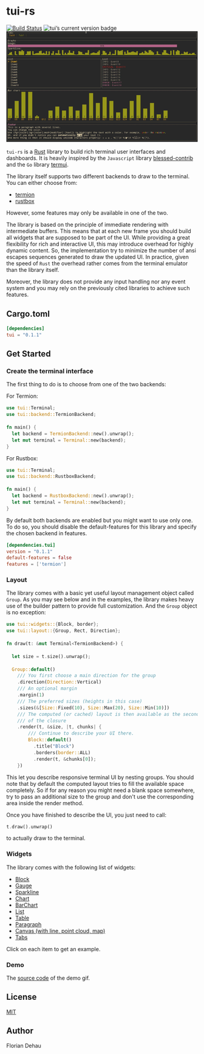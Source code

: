 # tui-rs

[![Build Status](https://travis-ci.org/fdehau/tui-rs.svg?branch=master)](https://travis-ci.org/fdehau/tui-rs)
<img src="https://img.shields.io/crates/v/tui.svg" alt="tui’s current version badge" title="tui’s current version badge">
<img src="./docs/demo.gif" alt="Demo cast under Linux Termite with Inconsolata font 12pt">

`tui-rs` is a [Rust](https://www.rust-lang.org) library to build rich terminal
user interfaces and dashboards. It is heavily inspired by the `Javascript`
library [blessed-contrib](https://github.com/yaronn/blessed-contrib) and the
`Go` library [termui](https://github.com/gizak/termui).

The library itself supports two different backends to draw to the terminal. You
can either choose from:

  - [termion](https://github.com/ticki/termion)
  - [rustbox](https://github.com/gchp/rustbox)

However, some features may only be available in one of the two.

The library is based on the principle of immediate rendering with intermediate
buffers. This means that at each new frame you should build all widgets that are
supposed to be part of the UI. While providing a great flexibility for rich and
interactive UI, this may introduce overhead for highly dynamic content. So, the
implementation try to minimize the number of ansi escapes sequences generated to
draw the updated UI. In practice, given the speed of `Rust` the overhead rather
comes from the terminal emulator than the library itself.

Moreover, the library does not provide any input handling nor any event system and
you may rely on the previously cited libraries to achieve such features.

## Cargo.toml

```toml
[dependencies]
tui = "0.1.1"
```

## Get Started

### Create the terminal interface

The first thing to do is to choose from one of the two backends:

For Termion:

```rust
use tui::Terminal;
use tui::backend::TermionBackend;

fn main() {
  let backend = TermionBackend::new().unwrap();
  let mut terminal = Terminal::new(backend);
}
```

For Rustbox:

```rust
use tui::Terminal;
use tui::backend::RustboxBackend;

fn main() {
  let backend = RustboxBackend::new().unwrap();
  let mut terminal = Terminal::new(backend);
}
```

By default both backends are enabled but you might want to use only one. To do
so, you should disable the default-features for this library and specify the
chosen backend in features.

```toml
[dependencies.tui]
version = "0.1.1"
default-features = false
features = ['termion']
```

### Layout

The library comes with a basic yet useful layout management object called
`Group`. As you may see below and in the examples, the library makes heavy use
of the builder pattern to provide full customization. And the `Group` object is
no exception:

```rust
use tui::widgets::{Block, border};
use tui::layout::{Group, Rect, Direction};

fn draw(t: &mut Terminal<TermionBackend>) {

  let size = t.size().unwrap();

  Group::default()
    /// You first choose a main direction for the group
    .direction(Direction::Vertical)
    /// An optional margin
    .margin(1)
    /// The preferred sizes (heights in this case)
    .sizes(&[Size::Fixed(10), Size::Max(20), Size::Min(10)])
    /// The computed (or cached) layout is then available as the second argument
    /// of the closure
    .render(t, &size, |t, chunks| {
        /// Continue to describe your UI there.
        Block::default()
          .title("Block")
          .borders(border::ALL)
          .render(t, &chunks[0]);
    })
```

This let you describe responsive terminal UI by nesting groups. You should note
that by default the computed layout tries to fill the available space
completely. So if for any reason you might need a blank space somewhere, try to
pass an additional size to the group and don't use the corresponding area inside
the render method.

Once you have finished to describe the UI, you just need to call:

```rust
t.draw().unwrap()
```

to actually draw to the terminal.

### Widgets

The library comes with the following list of widgets:

  * [Block](examples/block.rs)
  * [Gauge](examples/gauge.rs)
  * [Sparkline](examples/sparkline.rs)
  * [Chart](examples/chart.rs)
  * [BarChart](examples/bar_chart.rs)
  * [List](examples/list.rs)
  * [Table](examples/table.rs)
  * [Paragraph](examples/paragraph.rs)
  * [Canvas (with line, point cloud, map)](examples/canvas.rs)
  * [Tabs](examples/tabs.rs)

Click on each item to get an example.

### Demo

The [source code](examples/demo.rs) of the demo gif.

## License

[MIT](LICENSE)

## Author

Florian Dehau
